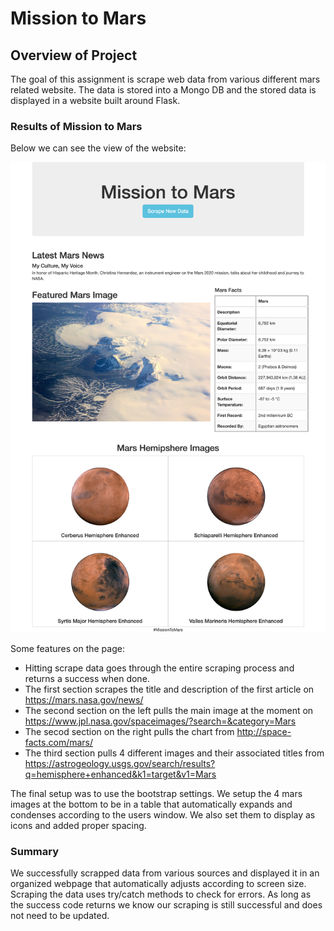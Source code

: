 
# Mission to Mars

## Overview of Project
The goal of this assignment is scrape web data from various different mars related website. The data is stored into a Mongo DB and the stored data is displayed in a website built around Flask.

### Results of Mission to Mars
Below we can see the view of the website:

![full_page](https://github.com/si1ver1/Mission-to-Mars/blob/master/data/full_page.png?raw=true) 

Some features on the page:
* Hitting scrape data goes through the entire scraping process and returns a success when done.
* The first section scrapes the title and description of the first article on https://mars.nasa.gov/news/
* The second section on the left pulls the main image at the moment on https://www.jpl.nasa.gov/spaceimages/?search=&category=Mars
* The secod section on the right pulls the chart from http://space-facts.com/mars/
* The third section pulls 4 different images and their associated titles from https://astrogeology.usgs.gov/search/results?q=hemisphere+enhanced&k1=target&v1=Mars

The final setup was to use the bootstrap settings. We setup the 4 mars images at the bottom to be in a table that automatically expands and condenses according to the users window. We also set them to display as icons and added proper spacing.

### Summary
We successfully scrapped data from various sources and displayed it in an organized webpage that automatically adjusts according to screen size. Scraping the data uses try/catch methods to check for errors. As long as the success code returns we know our scraping is still successful and does not need to be updated.